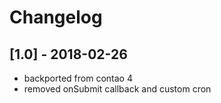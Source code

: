 # Changelog

## [1.0] - 2018-02-26
* backported from contao 4
* removed onSubmit callback and custom cron